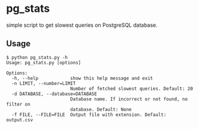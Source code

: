 # pg_stats
simple script to get slowest queries on PostgreSQL database.

## Usage

```shell
$ python pg_stats.py -h
Usage: pg_stats.py [options]

Options:
  -h, --help            show this help message and exit
  -n LIMIT, --number=LIMIT
                        Number of fetched slowest queries. Default: 20
  -d DATABASE, --database=DATABASE
                        Database name. If incorrect or not found, no filter on
                        database. Default: None
  -f FILE, --FILE=FILE  Output file with extension. Default: output.csv

```
